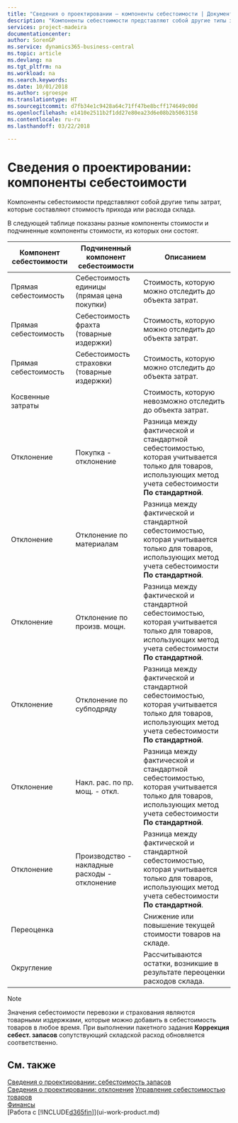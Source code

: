 ```yaml
---
title: "Сведения о проектировании — компоненты себестоимости | Документы Майкрософт"
description: "Компоненты себестоимости представляют собой другие типы затрат, которые составляют стоимость прихода или расхода склада."
services: project-madeira
documentationcenter: 
author: SorenGP
ms.service: dynamics365-business-central
ms.topic: article
ms.devlang: na
ms.tgt_pltfrm: na
ms.workload: na
ms.search.keywords: 
ms.date: 10/01/2018
ms.author: sgroespe
ms.translationtype: HT
ms.sourcegitcommit: d7fb34e1c9428a64c71ff47be8bcff174649c00d
ms.openlocfilehash: e1410e2511b2f1dd27e80ea23d6e08b2b5063158
ms.contentlocale: ru-ru
ms.lasthandoff: 03/22/2018

---
```

# <a name="design-details-cost-components"></a>Сведения о проектировании: компоненты себестоимости
Компоненты себестоимости представляют собой другие типы затрат, которые составляют стоимость прихода или расхода склада.  

 В следующей таблице показаны разные компоненты стоимости и подчиненные компоненты стоимости, из которых они состоят.  

|Компонент себестоимости|Подчиненный компонент себестоимости|Описанием|  
|--------------------|--------------------------------|---------------------------------------|  
|Прямая себестоимость|Себестоимость единицы (прямая цена покупки)|Стоимость, которую можно отследить до объекта затрат.|  
|Прямая себестоимость|Себестоимость фрахта (товарные издержки)|Стоимость, которую можно отследить до объекта затрат.|  
|Прямая себестоимость|Себестоимость страховки (товарные издержки)|Стоимость, которую можно отследить до объекта затрат.|  
|Косвенные затраты||Стоимость, которую невозможно отследить до объекта затрат.|  
|Отклонение|Покупка - отклонение|Разница между фактической и стандартной себестоимостью, которая учитывается только для товаров, использующих метод учета себестоимости **По стандартной**.|  
|Отклонение|Отклонение по материалам|Разница между фактической и стандартной себестоимостью, которая учитывается только для товаров, использующих метод учета себестоимости **По стандартной**.|  
|Отклонение|Отклонение по произв. мощн.|Разница между фактической и стандартной себестоимостью, которая учитывается только для товаров, использующих метод учета себестоимости **По стандартной**.|  
|Отклонение|Отклонение по субподряду|Разница между фактической и стандартной себестоимостью, которая учитывается только для товаров, использующих метод учета себестоимости **По стандартной**.|  
|Отклонение|Накл. рас. по пр. мощ. - откл.|Разница между фактической и стандартной себестоимостью, которая учитывается только для товаров, использующих метод учета себестоимости **По стандартной**.|  
|Отклонение|Производство - накладные расходы - отклонение|Разница между фактической и стандартной себестоимостью, которая учитывается только для товаров, использующих метод учета себестоимости **По стандартной**.|  
|Переоценка||Снижение или повышение текущей стоимости товаров на складе.|  
|Округление||Рассчитываются остатки, возникшие в результате переоценки расходов склада.|  

> [!NOTE]  
>  Значения себестоимости перевозки и страхования являются товарными издержками, которые можно добавить в себестоимость товаров в любое время. При выполнении пакетного задания **Коррекция себест. запасов** сопутствующий складской расход обновляется соответственно.  

## <a name="see-also"></a>См. также  
 [Сведения о проектировании: себестоимость запасов](design-details-inventory-costing.md)   
 [Сведения о проектировании: отклонение](design-details-variance.md) [Управление себестоимостью товаров](finance-manage-inventory-costs.md)  
 [Финансы](finance.md)  
 [Работа с [!INCLUDE[d365fin](includes/d365fin_md.md)]](ui-work-product.md)  

